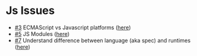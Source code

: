 # Js Issues

- [#3](https://github.com/ConnecMent/bank/issues/3) ECMAScript vs Javascript platforms ([here](js-3.md))
- [#5](https://github.com/ConnecMent/bank/issues/5) JS Modules ([here](js-5/README.md))
- [#7](https://github.com/ConnecMent/bank/issues/7) Understand difference between language (aka spec) and runtimes ([here](js-7.md))

<!-- Mr MRF Dev -->
